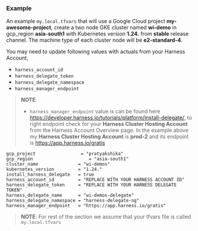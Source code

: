 ### Example
  
An example `my.local.tfvars` that will use a Google Cloud project **my-awesome-project**, create a two node GKE cluster named **wi-demo** in gcp_region **asia-south1** with Kubernetes version **1.24.** from **stable** release channel. The machine type of each cluster node will be **e2-standard-4**.

You may need to update following values with actuals from your Harness Account,

- `harness_account_id`
- `harness_delegate_token`
- `harness_delegate_namespace`
- `harness_manager_endpoint`

> **NOTE**:
> 
> - `harness_manager_endpoint` value is can be found here <https://developer.harness.io/tutorials/platform/install-delegate/>, to right endpoint check for your **Harness Cluster Hosting Account** from the Harness Account Overview page.
> In the example above my **Harness Cluster Hosting Account** is **prod-2** and its endpoint is <https://app.harness.io/gratis>
>

```hcl
gcp_project                 = "pratyakshika"
gcp_region                     = "asia-south1"
cluster_name               = "wi-demos"
kubernetes_version         = "1.24."
install_harness_delegate   = true
harness_account_id         = "REPLACE WITH YOUR HARNESS ACCOUNT ID"
harness_delegate_token     = "REPLACE WITH YOUR HARNESS DELEGATE TOKEN"
harness_delegate_name      = "wi-demos-delegate"
harness_delegate_namespace = "harness-delegate-ng"
harness_manager_endpoint   = "https://app.harness.io/gratis"
```

> **NOTE**: For rest of the section we assume that your tfvars file is called `my.local.tfvars`